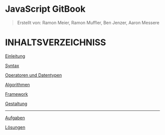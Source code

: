 # JavaScript GitBook

> Erstellt von: Ramon Meier, Ramon Muffler, Ben Jenzer, Aaron Messere
#

# INHALTSVERZEICHNISS

[Einleitung](EINLEITUNG.md)

[Syntax](SYNTAX.md)

[Operatoren und Datentypen](OPERATORENundDATENTYPEN.md)

[Algorithmen](ALGORITHMEN.md)

[Framework](FRAMEWORKS.md)

[Gestaltung](GESTALTUNG.md)

---

[Aufgaben](AUFGABEN.md)

[Lösungen](LÖSUNGEN.md)

